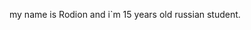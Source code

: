 my name is Rodion and i`m 15 years old russian student.

<!---
rodion262006/rodion262006 is a ✨ special ✨ repository because its `README.md` (this file) appears on your GitHub profile.
You can click the Preview link to take a look at your changes.
--->
